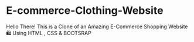 
# E-commerce-Clothing-Website

Hello There! This is a Clone of an Amazing E-Commerce Shopping Website 🛍️ Using HTML , CSS &amp; BOOTSRAP




